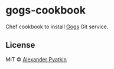 # gogs-cookbook
Chef cookbook to install [Gogs](https://gogs.io) Git service.

## License
MIT © [Alexander Pyatkin](https://github.com/aspyatkin)
